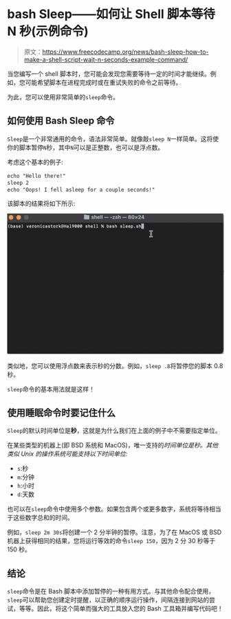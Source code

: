 # bash Sleep——如何让 Shell 脚本等待 N 秒(示例命令)

> 原文：<https://www.freecodecamp.org/news/bash-sleep-how-to-make-a-shell-script-wait-n-seconds-example-command/>

当您编写一个 shell 脚本时，您可能会发现您需要等待一定的时间才能继续。例如，您可能希望脚本在进程完成时或在重试失败的命令之前等待。

为此，您可以使用非常简单的`sleep`命令。

## 如何使用 Bash Sleep 命令

`Sleep`是一个非常通用的命令，语法非常简单。就像敲`sleep N`一样简单。这将使你的脚本暂停`N`秒，其中`N`可以是正整数，也可以是浮点数。

考虑这个基本的例子:

```
echo "Hello there!"
sleep 2
echo "Oops! I fell asleep for a couple seconds!"
```

该脚本的结果将如下所示:

![gif of script running](img/a3230b12d13729b4811a616a4aeb617d.png)

类似地，您可以使用浮点数来表示秒的分数。例如，`sleep .8`将暂停您的脚本 0.8 秒。

`sleep`命令的基本用法就是这样！

## 使用睡眠命令时要记住什么

`Sleep`的默认时间单位是**秒**，这就是为什么我们在上面的例子中不需要指定单位。

在某些类型的机器上(即 BSD 系统和 MacOS)，唯一支持的*时间单位是秒。其他类似 Unix 的操作系统可能支持以下时间单位:*

*   `s`:秒
*   `m`:分钟
*   `h`:小时
*   `d`:天数

也可以在`sleep`命令中使用多个参数。如果包含两个或更多数字，系统将等待相当于这些数字总和的时间。

例如，`sleep 2m 30s`将创建一个 2 分半钟的暂停。注意，为了在 MacOS 或 BSD 机器上获得相同的结果，您将运行等效的命令`sleep 150`，因为 2 分 30 秒等于 150 秒。

## 结论

`sleep`命令是在 Bash 脚本中添加暂停的一种有用方式。与其他命令配合使用，`sleep`可以帮助您创建定时提醒，以正确的顺序运行操作，间隔连接到网站的尝试，等等。因此，将这个简单而强大的工具放入您的 Bash 工具箱并编写代码吧！